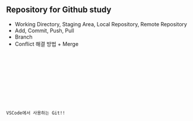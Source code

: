 ## Repository for Github study

- Working Directory, Staging Area, Local Repository, Remote Repository
- Add, Commit, Push, Pull
- Branch
- Conflict 해결 방법 + Merge

<code>
    <!DOCTYPE html>
    <html lang="en">
    <head>
        <meta charset="UTF-8">
        <meta name="viewport" content="width=device-width, initial-scale=1.0">
        <title>충돌이 날까?</title>
    </head>
    <body>
        <p>VSCode에서 사용하는 Git!!</p>
    </body>
    </html> 
</code>
